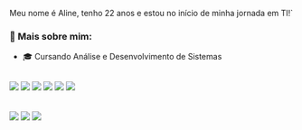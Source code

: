Meu nome é Aline, tenho 22 anos e estou no início de minha jornada em TI!`

### 📌 Mais sobre mim:

- 🎓 Cursando Análise e Desenvolvimento de Sistemas 


##

<div><!--Stacks-->
  <img src="https://img.icons8.com/color/42/000000/html-5--v1.png"/>
  <img src="https://img.icons8.com/color/42/000000/css3.png"/>
  <img src="https://img.icons8.com/color/42/000000/javascript.png"/>
  <img src="https://img.icons8.com/color/42/000000/git.png"/>
  <img src="https://img.icons8.com/color/42/000000/typescript.png"/>
  <img src="https://img.icons8.com/color/42/000000/figma.png"/>

</div>

<br>

<br>

<div><!--Contact-->
  <a href="https://www.instagram.com/alineferk"><img src="https://img.shields.io/badge/-Instagram-%23E4405F?style=for-the-badge&logo=instagram&logoColor=white"/></a>
  <a href="https://www.linkedin.com/in/aline-ferreira-b4940a22b/"><img src="https://img.shields.io/badge/-LinkedIn-%230077B5?style=for-the-badge&logo=linkedin&logoColor=white"/></a>
  <a href="mailto:alinefherreira@gmail.com"><img src="https://img.shields.io/badge/-Gmail-%23333?style=for-the-badge&logo=gmail&logoColor=white"/></a>
</div>
